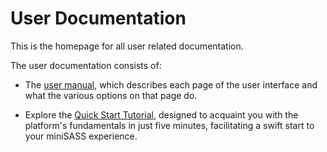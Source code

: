 # User Documentation

This is the homepage for all user related documentation.

The user documentation consists of:
<!-- More sections can be added as needed -->

* The [user manual](./manual/index.md), which describes each page of the user interface and what the various options on that page do.

* Explore the [Quick Start Tutorial](./quickstart/index.md), designed to acquaint you with the platform's fundamentals in just five minutes, facilitating a swift start to your miniSASS experience.